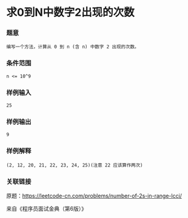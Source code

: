 
# 求0到N中数字2出现的次数

### 题意
```
编写一个方法，计算从 0 到 n (含 n) 中数字 2 出现的次数。
```

### 条件范围
```
n <= 10^9
```

### 样例输入
```
25
```

### 样例输出
```
9
```

### 样例解释
```
(2, 12, 20, 21, 22, 23, 24, 25)(注意 22 应该算作两次)
```

### 关联链接

原题：https://leetcode-cn.com/problems/number-of-2s-in-range-lcci/

来自《程序员面试金典（第6版）》
